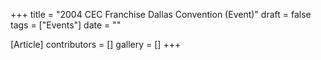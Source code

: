 +++
title = "2004 CEC Franchise Dallas Convention (Event)"
draft = false
tags = ["Events"]
date = ""

[Article]
contributors = []
gallery = []
+++
